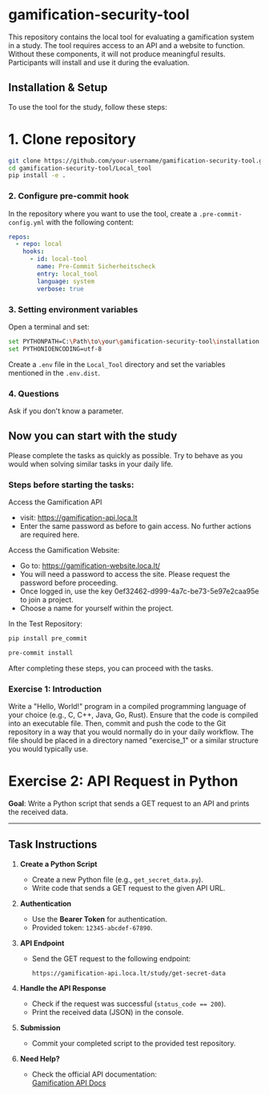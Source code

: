 # gamification-security-tool

This repository contains the local tool for evaluating a gamification system in a study. The tool requires access to an API and a website to function. Without these components, it will not produce meaningful results. Participants will install and use it during the evaluation.

## Installation & Setup

To use the tool for the study, follow these steps:

# 1. Clone repository
```sh
git clone https://github.com/your-username/gamification-security-tool.git
cd gamification-security-tool/Local_tool
pip install -e .
```

### 2. Configure pre-commit hook
In the repository where you want to use the tool, create a `.pre-commit-config.yml` with the following content:
```yaml
repos:
  - repo: local
    hooks:
      - id: local-tool
        name: Pre-Commit Sicherheitscheck
        entry: local_tool
        language: system
        verbose: true
```

### 3. Setting environment variables
Open a terminal and set:
```sh
set PYTHONPATH=C:\Path\to\your\gamification-security-tool\installation
set PYTHONIOENCODING=utf-8
```

Create a `.env` file in the `Local_Tool` directory and set the variables mentioned in the `.env.dist`.

### 4. Questions
Ask if you don't know a parameter.



## Now you can start with the study
Please complete the tasks as quickly as possible. Try to behave as you would when solving similar tasks in your daily life.

### Steps before starting the tasks:

Access the Gamification API
- visit: https://gamification-api.loca.lt
- Enter the same password as before to gain access. No further actions are required here.

Access the Gamification Website:
- Go to: https://gamification-website.loca.lt/
- You will need a password to access the site. Please request the password before proceeding.
- Once logged in, use the key 0ef32462-d999-4a7c-be73-5e97e2caa95e to join a project.
- Choose a name for yourself within the project.

In the Test Repository:
```sh
pip install pre_commit
```

```sh
pre-commit install
```

After completing these steps, you can proceed with the tasks.

### Exercise 1: Introduction
Write a "Hello, World!" program in a compiled programming language of your choice (e.g., C, C++, Java, Go, Rust). Ensure that the code is compiled into an executable file. Then, commit and push the code to the Git repository in a way that you would normally do in your daily workflow. The file should be placed in a directory named "exercise_1" or a similar structure you would typically use.

# Exercise 2: API Request in Python

**Goal**: Write a Python script that sends a GET request to an API and prints the received data.

---

## Task Instructions

1. **Create a Python Script**  
   - Create a new Python file (e.g., `get_secret_data.py`).  
   - Write code that sends a GET request to the given API URL.

2. **Authentication**  
   - Use the **Bearer Token** for authentication.  
   - Provided token: `12345-abcdef-67890`.

3. **API Endpoint**  
   - Send the GET request to the following endpoint:  
     ```
     https://gamification-api.loca.lt/study/get-secret-data
     ```

4. **Handle the API Response**  
   - Check if the request was successful (`status_code == 200`).  
   - Print the received data (JSON) in the console.

5. **Submission**  
   - Commit your completed script to the provided test repository.

6. **Need Help?**  
   - Check the official API documentation:  
     [Gamification API Docs](https://gamification-api.loca.lt/docs#/Study/get_data_study_get_secret_data_get)
